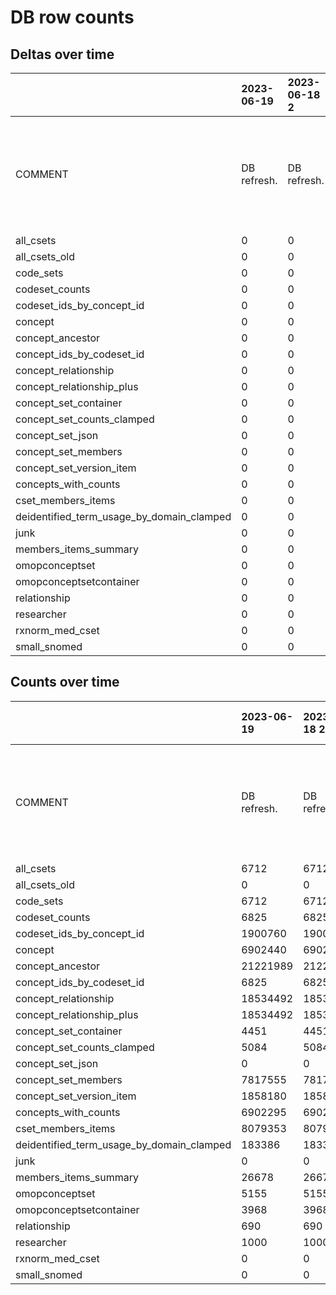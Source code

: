 # DB row counts
## Deltas over time
|                                           | 2023-06-19   | 2023-06-18 2   | 2023-06-18   | 2023-06-16 4   | 2023-06-16 3   | 2023-06-16 2   | 2023-06-16   | 2023-06-15 7   | 2023-06-15 6   | 2023-06-15 5   | 2023-06-15 4   | 2023-06-15 3   | 2023-06-15 2   | 2023-06-15   | 2023-06-14 3   | 2023-06-14 2   | 2023-06-14   | 2023-06-13   | 2023-06-12   | 2023-06-11   | 2023-06-10   | 2023-06-09   | 2023-06-08 3   | 2023-06-08 2   | 2023-06-08   | 2023-06-07 4   | 2023-06-07 3   | 2023-06-07 2   | 2023-06-07   | 2023-06-01 4                           | 2023-06-01 3   | 2023-06-01 2   | 2023-06-01   | 2023-05-30                       | 2023-05-24                                          | 2023-05-19    | 2023-05-05                         | 2023-05-03 2                                           | 2023-05-03                              | 2023-05-02    | 2023-04-27                                                           | 2023-04-18   |
|:------------------------------------------|:-------------|:---------------|:-------------|:---------------|:---------------|:---------------|:-------------|:---------------|:---------------|:---------------|:---------------|:---------------|:---------------|:-------------|:---------------|:---------------|:-------------|:-------------|:-------------|:-------------|:-------------|:-------------|:---------------|:---------------|:-------------|:---------------|:---------------|:---------------|:-------------|:---------------------------------------|:---------------|:---------------|:-------------|:---------------------------------|:----------------------------------------------------|:--------------|:-----------------------------------|:-------------------------------------------------------|:----------------------------------------|:--------------|:---------------------------------------------------------------------|:-------------|
| COMMENT                                   | DB refresh.  | DB refresh.    | Backup.      | DB refresh.    | DB refresh.    | DB refresh.    | DB refresh.  | DB refresh.    | DB refresh.    | DB refresh.    | DB refresh.    | DB refresh.    | DB refresh.    | DB refresh.  | DB refresh.    | DB refresh.    | DB refresh.  | DB refresh.  | DB refresh.  | DB refresh.  | DB refresh.  | DB refresh.  | DB refresh.    | DB refresh.    | DB refresh.  | DB refresh.    | Did a backup.  | git status     | DB refresh.  | Finished db refresh using objects API. |                | TESTnote       | TESTnote     | About to modify the test schema. | Before running DB unit tests using test_n3c schema. | Did a backup. | after backup and full_data_refresh | Deleted 1 cset container after adding via objects API. | Added 1 cset container via objects API. | Did a backup. | Testing new feature of adding note annotations to table counts runs. | Baseline.    |
| all_csets                                 | 0            | 0              | 1            | 0              | 0              | 8              | 5            | 0              | 0              | 0              | 1              | 1              | 3              | 1            | 0              | 1              | 1            | 2            | 0            | 2            | 4            | 4            | 0              | 1              | 2            | 0              | 0              | nan            | 43           | 135                                    | 0              | 0              | nan          | 0                                | 0                                                   | 0             | 183                                | 0                                                      | 0                                       | 0             | 0                                                                    | 6314         |
| all_csets_old                             | 0            | 0              | 6711         | 0              | 0              | 0              | 0            | 0              | 0              | 0              | 0              | 0              | 0              | 0            | 0              | 0              | 0            | 0            | 0            | 0            | 0            | 0            | 0              | 0              | 0            | 0              | 0              | nan            | 0            | 0                                      | 0              | 0              | nan          | 0                                | 0                                                   | 0             | 0                                  | 0                                                      | 0                                       | 0             | 0                                                                    | 0            |
| code_sets                                 | 0            | 0              | 1            | 0              | 0              | 8              | 5            | 0              | 0              | 0              | 1              | 1              | 3              | 1            | 0              | 1              | 1            | 2            | 0            | 2            | 4            | 4            | 0              | 1              | 2            | 0              | 0              | nan            | 43           | 135                                    | 0              | 0              | nan          | 0                                | 0                                                   | 0             | 182                                | 0                                                      | 0                                       | 0             | 1                                                                    | 6314         |
| codeset_counts                            | 0            | 0              | 1            | 0              | 0              | 8              | 5            | 0              | 0              | 0              | 1              | 1              | 3              | 1            | 0              | 1              | 1            | 2            | 0            | 2            | 4            | 4            | 0              | 1              | 2            | 0              | 0              | nan            | 43           | 133                                    | 0              | 0              | nan          | 0                                | 0                                                   | 6612          | 0                                  | 0                                                      | 0                                       | 0             | 0                                                                    | 0            |
| codeset_ids_by_concept_id                 | 0            | 0              | 1900760      | 0              | 0              | 0              | 0            | 0              | 0              | 0              | 0              | 0              | 0              | 0            | 0              | 0              | 0            | 0            | 0            | 0            | 0            | 0            | 0              | 0              | 0            | 0              | 0              | nan            | 0            | 0                                      | 0              | 0              | nan          | 0                                | 0                                                   | 0             | 0                                  | 0                                                      | 0                                       | 0             | 0                                                                    | 0            |
| concept                                   | 0            | 0              | 11           | 0              | 0              | 0              | 1            | 0              | 0              | 0              | 26             | 0              | 13             | 29           | 0              | 0              | 0            | 14           | 0            | 0            | 18           | 31           | 0              | 0              | 0            | 0              | 0              | nan            | 2            | 0                                      | 0              | 0              | nan          | 0                                | 0                                                   | 0             | 0                                  | 0                                                      | 0                                       | 0             | 0                                                                    | 6902295      |
| concept_ancestor                          | 0            | 0              | 0            | 0              | 0              | 0              | 0            | 0              | 0              | 0              | 0              | 0              | 0              | 0            | 0              | 0              | 0            | 0            | 0            | 0            | 0            | 0            | 0              | 0              | 0            | 0              | 0              | nan            | 0            | 0                                      | 0              | 0              | nan          | 0                                | 0                                                   | 0             | 1697361                            | 0                                                      | 0                                       | 0             | 0                                                                    | 19524628     |
| concept_ids_by_codeset_id                 | 0            | 0              | 6825         | 0              | 0              | 0              | 0            | 0              | 0              | 0              | 0              | 0              | 0              | 0            | 0              | 0              | 0            | 0            | 0            | 0            | 0            | 0            | 0              | 0              | 0            | 0              | 0              | nan            | 0            | 0                                      | 0              | 0              | nan          | 0                                | 0                                                   | 0             | 0                                  | 0                                                      | 0                                       | 0             | 0                                                                    | 0            |
| concept_relationship                      | 0            | 0              | 0            | 0              | 0              | 0              | 0            | 0              | 0              | 0              | 0              | 0              | 0              | 0            | 0              | 0              | 0            | 0            | 0            | 0            | 0            | 0            | 0              | 0              | 0            | 0              | 0              | nan            | 0            | 0                                      | 0              | 0              | nan          | 0                                | 0                                                   | 0             | 1172766                            | 0                                                      | 0                                       | 0             | 0                                                                    | 17361726     |
| concept_relationship_plus                 | 0            | 0              | 0            | 0              | 0              | 0              | 0            | 0              | 0              | 0              | 0              | 0              | 0              | 0            | 0              | 0              | 0            | 0            | 0            | 0            | 0            | 0            | 0              | 0              | 0            | 0              | 0              | nan            | 0            | 0                                      | 0              | 0              | nan          | 0                                | 0                                                   | 0             | 1172766                            | 0                                                      | 0                                       | 0             | 0                                                                    | 17361726     |
| concept_set_container                     | 0            | 0              | 1            | 0              | 0              | 7              | 2            | 0              | 0              | 0              | 1              | 1              | 2              | 0            | 0              | 1              | 0            | 0            | 0            | 2            | 4            | 4            | 0              | 1              | 2            | 0              | 0              | nan            | 29           | 67                                     | 0              | 0              | nan          | 0                                | 0                                                   | 0             | 138                                | -1                                                     | 1                                       | 0             | 1                                                                    | 4188         |
| concept_set_counts_clamped                | 0            | 0              | 0            | 0              | 0              | 0              | 0            | 0              | 0              | 0              | 0              | 0              | 0              | 0            | 0              | 0              | 0            | 0            | 0            | 0            | 0            | 0            | 0              | 0              | 0            | 0              | 0              | nan            | 0            | 0                                      | 0              | 0              | nan          | 0                                | 0                                                   | 0             | 0                                  | 0                                                      | 0                                       | 0             | 0                                                                    | 5084         |
| concept_set_json                          | 0            | 0              | 0            | 0              | 0              | 0              | 0            | 0              | 0              | 0              | 0              | 0              | 0              | 0            | 0              | 0              | 0            | 0            | 0            | 0            | 0            | 0            | 0              | 0              | 0            | 0              | 0              | nan            | 0            | 0                                      | 0              | 0              | nan          | 0                                | 0                                                   | 0             | -1                                 | 0                                                      | 0                                       | 0             | 0                                                                    | 1            |
| concept_set_members                       | 0            | 0              | 169          | 0              | 0              | 3786           | 2577         | 0              | 0              | 0              | 32             | 0              | 1105           | 1000         | 0              | 1000           | 20           | 1002         | 0            | 1067         | 109          | 2917         | 0              | 0              | 1267         | 0              | 0              | nan            | 27080        | 13380                                  | 0              | 0              | nan          | 0                                | 0                                                   | -627911       | 114248                             | 0                                                      | 0                                       | 0             | 0                                                                    | 8274707      |
| concept_set_version_item                  | 0            | 0              | 1            | 0              | 0              | 614            | 2223         | 0              | 0              | 0              | 1              | 1              | 18             | 14           | 0              | 27             | 10           | 3            | 0            | 2            | 53           | 7            | 0              | 8              | 4            | 0              | 0              | nan            | 6754         | 4744                                   | 0              | 0              | nan          | 0                                | 0                                                   | 0             | 19127                              | 0                                                      | 0                                       | 0             | 0                                                                    | 1824569      |
| concepts_with_counts                      | 0            | 0              | 0            | 0              | 0              | 0              | 0            | 0              | 0              | 0              | 0              | 0              | 0              | 0            | 0              | 0              | 0            | 0            | 0            | 0            | 0            | 0            | 0              | 0              | 0            | 0              | 0              | nan            | 0            | 0                                      | 0              | 0              | nan          | 0                                | 0                                                   | 0             | 0                                  | 0                                                      | 0                                       | 0             | 0                                                                    | 6902295      |
| cset_members_items                        | 0            | 0              | 169          | 0              | 0              | 4400           | 3259         | 0              | 0              | 0              | 32             | 1              | 1114           | 1014         | 0              | 1027           | 20           | 1003         | 0            | 1068         | 109          | 2919         | 0              | 8              | 1267         | 0              | 0              | nan            | 31100        | 15459                                  | 0              | 0              | nan          | 0                                | 0                                                   | -627931       | 118396                             | 0                                                      | 0                                       | 0             | 0                                                                    | 8524919      |
| deidentified_term_usage_by_domain_clamped | 0            | 0              | 0            | 0              | 0              | 0              | 0            | 0              | 0              | 0              | 0              | 0              | 0              | 0            | 0              | 0              | 0            | 0            | 0            | 0            | 0            | 0            | 0              | 0              | 0            | 0              | 0              | nan            | 0            | 0                                      | 0              | 0              | nan          | 0                                | 0                                                   | 0             | 0                                  | 0                                                      | 0                                       | 0             | 0                                                                    | 183386       |
| junk                                      | 0            | 0              | 0            | 0              | 0              | 0              | 0            | 0              | 0              | 0              | 0              | 0              | 0              | 0            | 0              | 0              | 0            | 0            | 0            | 0            | 0            | 0            | 0              | 0              | 0            | 0              | 0              | nan            | 0            | 2                                      | 0              | 0              | nan          | 0                                | 0                                                   | 0             | 0                                  | 0                                                      | 0                                       | 0             | 0                                                                    | 0            |
| members_items_summary                     | 0            | 0              | 4            | 0              | 0              | 33             | 25           | 0              | 0              | 0              | 4              | 3              | 15             | 4            | 0              | 8              | 5            | 7            | 0            | 8            | 15           | 17           | 0              | 3              | 8            | 0              | 0              | nan            | 248          | 475                                    | 0              | 0              | nan          | 0                                | 0                                                   | 25796         | 0                                  | 0                                                      | 0                                       | 0             | 0                                                                    | 0            |
| omopconceptset                            | 0            | 0              | 0            | 0              | 0              | 0              | 0            | 0              | 0              | 0              | 0              | 0              | 0              | 0            | 0              | 0              | 0            | 0            | 0            | 0            | 0            | 0            | 0              | 0              | 0            | 0              | 0              | nan            | 0            | 0                                      | 0              | 0              | nan          | 0                                | 0                                                   | 0             | 0                                  | 0                                                      | 0                                       | 0             | 0                                                                    | 5155         |
| omopconceptsetcontainer                   | 0            | 0              | 0            | 0              | 0              | 0              | 0            | 0              | 0              | 0              | 0              | 0              | 0              | 0            | 0              | 0              | 0            | 0            | 0            | 0            | 0            | 0            | 0              | 0              | 0            | 0              | 0              | nan            | 0            | 0                                      | 0              | 0              | nan          | 0                                | 0                                                   | 0             | 0                                  | 0                                                      | 0                                       | 0             | 0                                                                    | 3968         |
| relationship                              | 0            | 0              | 0            | 0              | 0              | 0              | 0            | 0              | 0              | 0              | 0              | 0              | 0              | 0            | 0              | 0              | 0            | 0            | 0            | 0            | 0            | 0            | 0              | 0              | 0            | 0              | 0              | nan            | 0            | 0                                      | 0              | 0              | nan          | 0                                | 0                                                   | 690           | 0                                  | 0                                                      | 0                                       | 0             | 0                                                                    | 0            |
| researcher                                | 0            | 0              | 0            | 0              | 0              | 0              | 0            | 0              | 0              | 0              | 0              | 0              | 0              | 0            | 0              | 0              | 0            | 0            | 0            | 0            | 0            | 0            | 0              | 0              | 0            | 0              | 0              | nan            | 0            | 0                                      | 0              | 0              | nan          | 0                                | 0                                                   | 0             | 0                                  | 0                                                      | 0                                       | 0             | 0                                                                    | 1000         |
| rxnorm_med_cset                           | 0            | 0              | 0            | 0              | 0              | 0              | 0            | 0              | 0              | 0              | 0              | 0              | 0              | 0            | 0              | 0              | 0            | 0            | 0            | 0            | 0            | 0            | 0              | 0              | 0            | 0              | 0              | nan            | 0            | 0                                      | 0              | 0              | nan          | 0                                | 0                                                   | 0             | 0                                  | 0                                                      | 0                                       | 0             | 0                                                                    | 34           |
| small_snomed                              | 0            | 0              | 0            | 0              | 0              | 0              | 0            | 0              | 0              | 0              | 0              | 0              | 0              | 0            | 0              | 0              | 0            | 0            | 0            | 0            | 0            | 0            | 0              | 0              | 0            | 0              | 0              | nan            | 0            | 0                                      | 0              | 0              | nan          | 0                                | 0                                                   | 0             | 0                                  | 0                                                      | 0                                       | 0             | 197214                                                               | 0            |

## Counts over time
|                                           | 2023-06-19   | 2023-06-18 2   | 2023-06-18   | 2023-06-16 4   | 2023-06-16 3   | 2023-06-16 2   | 2023-06-16   | 2023-06-15 7   | 2023-06-15 6   | 2023-06-15 5   | 2023-06-15 4   | 2023-06-15 3   | 2023-06-15 2   | 2023-06-15   | 2023-06-14 3   | 2023-06-14 2   | 2023-06-14   | 2023-06-13   | 2023-06-12   | 2023-06-11   | 2023-06-10   | 2023-06-09   | 2023-06-08 3   | 2023-06-08 2   | 2023-06-08   | 2023-06-07 4   | 2023-06-07 3   | 2023-06-07 2   | 2023-06-07   | 2023-06-01 4                           | 2023-06-01 3   | 2023-06-01 2   | 2023-06-01   | 2023-05-30                       | 2023-05-24                                          | 2023-05-19    | 2023-05-05                         | 2023-05-03 2                                           | 2023-05-03                              | 2023-05-02    | 2023-04-27                                                           | 2023-04-18   |
|:------------------------------------------|:-------------|:---------------|:-------------|:---------------|:---------------|:---------------|:-------------|:---------------|:---------------|:---------------|:---------------|:---------------|:---------------|:-------------|:---------------|:---------------|:-------------|:-------------|:-------------|:-------------|:-------------|:-------------|:---------------|:---------------|:-------------|:---------------|:---------------|:---------------|:-------------|:---------------------------------------|:---------------|:---------------|:-------------|:---------------------------------|:----------------------------------------------------|:--------------|:-----------------------------------|:-------------------------------------------------------|:----------------------------------------|:--------------|:---------------------------------------------------------------------|:-------------|
| COMMENT                                   | DB refresh.  | DB refresh.    | Backup.      | DB refresh.    | DB refresh.    | DB refresh.    | DB refresh.  | DB refresh.    | DB refresh.    | DB refresh.    | DB refresh.    | DB refresh.    | DB refresh.    | DB refresh.  | DB refresh.    | DB refresh.    | DB refresh.  | DB refresh.  | DB refresh.  | DB refresh.  | DB refresh.  | DB refresh.  | DB refresh.    | DB refresh.    | DB refresh.  | DB refresh.    | Did a backup.  | git status     | DB refresh.  | Finished db refresh using objects API. |                | TESTnote       | TESTnote     | About to modify the test schema. | Before running DB unit tests using test_n3c schema. | Did a backup. | after backup and full_data_refresh | Deleted 1 cset container after adding via objects API. | Added 1 cset container via objects API. | Did a backup. | Testing new feature of adding note annotations to table counts runs. | Baseline.    |
| all_csets                                 | 6712         | 6712           | 6712         | 6711           | 6711           | 6711           | 6703         | 6698           | 6698           | 6698           | 6698           | 6697           | 6696           | 6693         | 6692           | 6692           | 6691         | 6690         | 6688         | 6688         | 6686         | 6682         | 6678           | 6678           | 6677         | 6675           | 6675           | nan            | 6675         | 6632                                   | 6497           | 6497           | nan          | 6497                             | 6497                                                | 6497          | 6497                               | 6314                                                   | 6314                                    | 6314          | 6314                                                                 | 6314         |
| all_csets_old                             | 0            | 0              | 6711         | 0              | 0              | 0              | 0            | 0              | 0              | 0              | 0              | 0              | 0              | 0            | 0              | 0              | 0            | 0            | 0            | 0            | 0            | 0            | 0              | 0              | 0            | 0              | 0              | nan            | 0            | 0                                      | 0              | 0              | nan          | 0                                | 0                                                   | 0             | 0                                  | 0                                                      | 0                                       | 0             | 0                                                                    | 0            |
| code_sets                                 | 6712         | 6712           | 6712         | 6711           | 6711           | 6711           | 6703         | 6698           | 6698           | 6698           | 6698           | 6697           | 6696           | 6693         | 6692           | 6692           | 6691         | 6690         | 6688         | 6688         | 6686         | 6682         | 6678           | 6678           | 6677         | 6675           | 6675           | nan            | 6675         | 6632                                   | 6497           | 6497           | nan          | 6497                             | 6497                                                | 6497          | 6497                               | 6315                                                   | 6315                                    | 6315          | 6315                                                                 | 6314         |
| codeset_counts                            | 6825         | 6825           | 6825         | 6824           | 6824           | 6824           | 6816         | 6811           | 6811           | 6811           | 6811           | 6810           | 6809           | 6806         | 6805           | 6805           | 6804         | 6803         | 6801         | 6801         | 6799         | 6795         | 6791           | 6791           | 6790         | 6788           | 6788           | nan            | 6788         | 6745                                   | 6612           | 6612           | nan          | 6612                             | 6612                                                | 6612          | 0                                  | 0                                                      | 0                                       | 0             | 0                                                                    | 0            |
| codeset_ids_by_concept_id                 | 1900760      | 1900760        | 1900760      | 0              | 0              | 0              | 0            | 0              | 0              | 0              | 0              | 0              | 0              | 0            | 0              | 0              | 0            | 0            | 0            | 0            | 0            | 0            | 0              | 0              | 0            | 0              | 0              | nan            | 0            | 0                                      | 0              | 0              | nan          | 0                                | 0                                                   | 0             | 0                                  | 0                                                      | 0                                       | 0             | 0                                                                    | 0            |
| concept                                   | 6902440      | 6902440        | 6902440      | 6902429        | 6902429        | 6902429        | 6902429      | 6902428        | 6902428        | 6902428        | 6902428        | 6902402        | 6902402        | 6902389      | 6902360        | 6902360        | 6902360      | 6902360      | 6902346      | 6902346      | 6902346      | 6902328      | 6902297        | 6902297        | 6902297      | 6902297        | 6902297        | nan            | 6902297      | 6902295                                | 6902295        | 6902295        | nan          | 6902295                          | 6902295                                             | 6902295       | 6902295                            | 6902295                                                | 6902295                                 | 6902295       | 6902295                                                              | 6902295      |
| concept_ancestor                          | 21221989     | 21221989       | 21221989     | 21221989       | 21221989       | 21221989       | 21221989     | 21221989       | 21221989       | 21221989       | 21221989       | 21221989       | 21221989       | 21221989     | 21221989       | 21221989       | 21221989     | 21221989     | 21221989     | 21221989     | 21221989     | 21221989     | 21221989       | 21221989       | 21221989     | 21221989       | 21221989       | nan            | 21221989     | 21221989                               | 21221989       | 21221989       | nan          | 21221989                         | 21221989                                            | 21221989      | 21221989                           | 19524628                                               | 19524628                                | 19524628      | 19524628                                                             | 19524628     |
| concept_ids_by_codeset_id                 | 6825         | 6825           | 6825         | 0              | 0              | 0              | 0            | 0              | 0              | 0              | 0              | 0              | 0              | 0            | 0              | 0              | 0            | 0            | 0            | 0            | 0            | 0            | 0              | 0              | 0            | 0              | 0              | nan            | 0            | 0                                      | 0              | 0              | nan          | 0                                | 0                                                   | 0             | 0                                  | 0                                                      | 0                                       | 0             | 0                                                                    | 0            |
| concept_relationship                      | 18534492     | 18534492       | 18534492     | 18534492       | 18534492       | 18534492       | 18534492     | 18534492       | 18534492       | 18534492       | 18534492       | 18534492       | 18534492       | 18534492     | 18534492       | 18534492       | 18534492     | 18534492     | 18534492     | 18534492     | 18534492     | 18534492     | 18534492       | 18534492       | 18534492     | 18534492       | 18534492       | nan            | 18534492     | 18534492                               | 18534492       | 18534492       | nan          | 18534492                         | 18534492                                            | 18534492      | 18534492                           | 17361726                                               | 17361726                                | 17361726      | 17361726                                                             | 17361726     |
| concept_relationship_plus                 | 18534492     | 18534492       | 18534492     | 18534492       | 18534492       | 18534492       | 18534492     | 18534492       | 18534492       | 18534492       | 18534492       | 18534492       | 18534492       | 18534492     | 18534492       | 18534492       | 18534492     | 18534492     | 18534492     | 18534492     | 18534492     | 18534492     | 18534492       | 18534492       | 18534492     | 18534492       | 18534492       | nan            | 18534492     | 18534492                               | 18534492       | 18534492       | nan          | 18534492                         | 18534492                                            | 18534492      | 18534492                           | 17361726                                               | 17361726                                | 17361726      | 17361726                                                             | 17361726     |
| concept_set_container                     | 4451         | 4451           | 4451         | 4450           | 4450           | 4450           | 4443         | 4441           | 4441           | 4441           | 4441           | 4440           | 4439           | 4437         | 4437           | 4437           | 4436         | 4436         | 4436         | 4436         | 4434         | 4430         | 4426           | 4426           | 4425         | 4423           | 4423           | nan            | 4423         | 4394                                   | 4327           | 4327           | nan          | 4327                             | 4327                                                | 4327          | 4327                               | 4189                                                   | 4190                                    | 4189          | 4189                                                                 | 4188         |
| concept_set_counts_clamped                | 5084         | 5084           | 5084         | 5084           | 5084           | 5084           | 5084         | 5084           | 5084           | 5084           | 5084           | 5084           | 5084           | 5084         | 5084           | 5084           | 5084         | 5084         | 5084         | 5084         | 5084         | 5084         | 5084           | 5084           | 5084         | 5084           | 5084           | nan            | 5084         | 5084                                   | 5084           | 5084           | nan          | 5084                             | 5084                                                | 5084          | 5084                               | 5084                                                   | 5084                                    | 5084          | 5084                                                                 | 5084         |
| concept_set_json                          | 0            | 0              | 0            | 0              | 0              | 0              | 0            | 0              | 0              | 0              | 0              | 0              | 0              | 0            | 0              | 0              | 0            | 0            | 0            | 0            | 0            | 0            | 0              | 0              | 0            | 0              | 0              | nan            | 0            | 0                                      | 0              | 0              | nan          | 0                                | 0                                                   | 0             | 0                                  | 1                                                      | 1                                       | 1             | 1                                                                    | 1            |
| concept_set_members                       | 7817555      | 7817555        | 7817555      | 7817386        | 7817386        | 7817386        | 7813600      | 7811023        | 7811023        | 7811023        | 7811023        | 7810991        | 7810991        | 7809886      | 7808886        | 7808886        | 7807886      | 7807866      | 7806864      | 7806864      | 7805797      | 7805688      | 7802771        | 7802771        | 7802771      | 7801504        | 7801504        | nan            | 7801504      | 7774424                                | 7761044        | 7761044        | nan          | 7761044                          | 7761044                                             | 7761044       | 8388955                            | 8274707                                                | 8274707                                 | 8274707       | 8274707                                                              | 8274707      |
| concept_set_version_item                  | 1858180      | 1858180        | 1858180      | 1858179        | 1858179        | 1858179        | 1857565      | 1855342        | 1855342        | 1855342        | 1855342        | 1855341        | 1855340        | 1855322      | 1855308        | 1855308        | 1855281      | 1855271      | 1855268      | 1855268      | 1855266      | 1855213      | 1855206        | 1855206        | 1855198      | 1855194        | 1855194        | nan            | 1855194      | 1848440                                | 1843696        | 1843696        | nan          | 1843696                          | 1843696                                             | 1843696       | 1843696                            | 1824569                                                | 1824569                                 | 1824569       | 1824569                                                              | 1824569      |
| concepts_with_counts                      | 6902295      | 6902295        | 6902295      | 6902295        | 6902295        | 6902295        | 6902295      | 6902295        | 6902295        | 6902295        | 6902295        | 6902295        | 6902295        | 6902295      | 6902295        | 6902295        | 6902295      | 6902295      | 6902295      | 6902295      | 6902295      | 6902295      | 6902295        | 6902295        | 6902295      | 6902295        | 6902295        | nan            | 6902295      | 6902295                                | 6902295        | 6902295        | nan          | 6902295                          | 6902295                                             | 6902295       | 6902295                            | 6902295                                                | 6902295                                 | 6902295       | 6902295                                                              | 6902295      |
| cset_members_items                        | 8079353      | 8079353        | 8079353      | 8079184        | 8079184        | 8079184        | 8074784      | 8071525        | 8071525        | 8071525        | 8071525        | 8071493        | 8071492        | 8070378      | 8069364        | 8069364        | 8068337      | 8068317      | 8067314      | 8067314      | 8066246      | 8066137      | 8063218        | 8063218        | 8063210      | 8061943        | 8061943        | nan            | 8061943      | 8030843                                | 8015384        | 8015384        | nan          | 8015384                          | 8015384                                             | 8015384       | 8643315                            | 8524919                                                | 8524919                                 | 8524919       | 8524919                                                              | 8524919      |
| deidentified_term_usage_by_domain_clamped | 183386       | 183386         | 183386       | 183386         | 183386         | 183386         | 183386       | 183386         | 183386         | 183386         | 183386         | 183386         | 183386         | 183386       | 183386         | 183386         | 183386       | 183386       | 183386       | 183386       | 183386       | 183386       | 183386         | 183386         | 183386       | 183386         | 183386         | nan            | 183386       | 183386                                 | 183386         | 183386         | nan          | 183386                           | 183386                                              | 183386        | 183386                             | 183386                                                 | 183386                                  | 183386        | 183386                                                               | 183386       |
| junk                                      | 0            | 0              | 0            | 0              | 0              | 0              | 0            | 0              | 0              | 0              | 0              | 0              | 0              | 0            | 0              | 0              | 0            | 0            | 0            | 0            | 0            | 0            | 0              | 0              | 0            | 0              | 0              | nan            | 0            | 2                                      | 0              | 0              | nan          | 0                                | 0                                                   | 0             | 0                                  | 0                                                      | 0                                       | 0             | 0                                                                    | 0            |
| members_items_summary                     | 26678        | 26678          | 26678        | 26674          | 26674          | 26674          | 26641        | 26616          | 26616          | 26616          | 26616          | 26612          | 26609          | 26594        | 26590          | 26590          | 26582        | 26577        | 26570        | 26570        | 26562        | 26547        | 26530          | 26530          | 26527        | 26519          | 26519          | nan            | 26519        | 26271                                  | 25796          | 25796          | nan          | 25796                            | 25796                                               | 25796         | 0                                  | 0                                                      | 0                                       | 0             | 0                                                                    | 0            |
| omopconceptset                            | 5155         | 5155           | 5155         | 5155           | 5155           | 5155           | 5155         | 5155           | 5155           | 5155           | 5155           | 5155           | 5155           | 5155         | 5155           | 5155           | 5155         | 5155         | 5155         | 5155         | 5155         | 5155         | 5155           | 5155           | 5155         | 5155           | 5155           | nan            | 5155         | 5155                                   | 5155           | 5155           | nan          | 5155                             | 5155                                                | 5155          | 5155                               | 5155                                                   | 5155                                    | 5155          | 5155                                                                 | 5155         |
| omopconceptsetcontainer                   | 3968         | 3968           | 3968         | 3968           | 3968           | 3968           | 3968         | 3968           | 3968           | 3968           | 3968           | 3968           | 3968           | 3968         | 3968           | 3968           | 3968         | 3968         | 3968         | 3968         | 3968         | 3968         | 3968           | 3968           | 3968         | 3968           | 3968           | nan            | 3968         | 3968                                   | 3968           | 3968           | nan          | 3968                             | 3968                                                | 3968          | 3968                               | 3968                                                   | 3968                                    | 3968          | 3968                                                                 | 3968         |
| relationship                              | 690          | 690            | 690          | 690            | 690            | 690            | 690          | 690            | 690            | 690            | 690            | 690            | 690            | 690          | 690            | 690            | 690          | 690          | 690          | 690          | 690          | 690          | 690            | 690            | 690          | 690            | 690            | nan            | 690          | 690                                    | 690            | 690            | nan          | 690                              | 690                                                 | 690           | 0                                  | 0                                                      | 0                                       | 0             | 0                                                                    | 0            |
| researcher                                | 1000         | 1000           | 1000         | 1000           | 1000           | 1000           | 1000         | 1000           | 1000           | 1000           | 1000           | 1000           | 1000           | 1000         | 1000           | 1000           | 1000         | 1000         | 1000         | 1000         | 1000         | 1000         | 1000           | 1000           | 1000         | 1000           | 1000           | nan            | 1000         | 1000                                   | 1000           | 1000           | nan          | 1000                             | 1000                                                | 1000          | 1000                               | 1000                                                   | 1000                                    | 1000          | 1000                                                                 | 1000         |
| rxnorm_med_cset                           | 0            | 0              | 0            | 0              | 0              | 0              | 0            | 0              | 0              | 0              | 0              | 0              | 0              | 0            | 0              | 0              | 0            | 0            | 0            | 0            | 0            | 0            | 0              | 0              | 0            | 0              | 0              | nan            | 0            | 0                                      | 0              | 0              | nan          | 0                                | 0                                                   | 0             | 0                                  | 34                                                     | 34                                      | 34            | 34                                                                   | 34           |
| small_snomed                              | 0            | 0              | 0            | 0              | 0              | 0              | 0            | 0              | 0              | 0              | 0              | 0              | 0              | 0            | 0              | 0              | 0            | 0            | 0            | 0            | 0            | 0            | 0              | 0              | 0            | 0              | 0              | nan            | 0            | 0                                      | 0              | 0              | nan          | 0                                | 0                                                   | 0             | 0                                  | 197214                                                 | 197214                                  | 197214        | 197214                                                               | 0            |